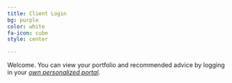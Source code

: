```yaml
---
title: Client Login
bg: purple
color: white
fa-icon: cube
style: center

---
```

Welcome. You can view your portfolio and recommended advice by logging in your <a href="http://ladcocrest.my-portfolio.co.in">_own personalized portal_</a>.

<span class="fa-stack subtlecircle" style="font-size:100px; background:rgba(255,166,0,0.1)">
<a href="http://ladcocrest.my-portfolio.co.in">
<i class="fa fa-circle fa-stack-2x text-white"></i>
<i class="fa fa-sign-in fa-stack-1x text-orange"></i>
</a>
</span>